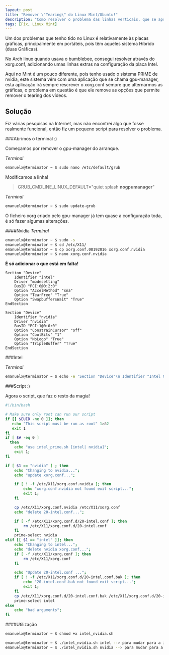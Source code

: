 ```yaml
---
layout: post
title: "Remover \"Tearing\" do Linux Mint/Ubuntu!"
description: "Como resolver o problema das linhas verticais, que se apresentam nos vídeos quando se usa gráficas intel."
tags: [Fix, Linux Mint]
---
```


Um dos problemas que tenho tido no Linux é relativamente às placas gráficas, principalmente em portáteis, pois têm aqueles sistema Híbrido (duas Gráficas).

No Arch linux quando usava o bumblebee, consegui resolver através do xorg.conf, adicionando umas linhas extras na configuração da placa Intel.

Aqui no Mint é um pouco diferente, pois tenho usado o sistema PRIME de nvidia, este sistema vêm com uma aplicação que se chama gpu-manager, esta aplicação irá sempre rescrever o xorg.conf sempre que alternarmos as gráficas, o problema em questão é que ele remove as opções que permite remover o tearing dos vídeos.

<div class="divider"></div>

## Solução

Fiz várias pesquisas na Internet, mas não encontrei algo que fosse realmente funcional, então fiz um pequeno script para resolver o problema.

###Abrimos o terminal :)

Começamos por remover o gpu-manager do arranque.

<i class="fa fa-terminal" aria-hidden="true">Terminal</i>

~~~ bash
emanuelx@terminator ~ $ sudo nano /etc/default/grub
~~~

Modificamos a linha!

>GRUB_CMDLINE_LINUX_DEFAULT="quiet splash **nogpumanager**"

<i class="fa fa-terminal" aria-hidden="true">Terminal</i>

~~~ bash
emanuelx@terminator ~ $ sudo update-grub
~~~

O ficheiro xorg criado pelo gpu-manager já tem quase a configuração toda, é só fazer algumas alterações.

####Nvidia
<i class="fa fa-terminal" aria-hidden="true">Terminal</i>

~~~bash
emanuelx@terminator ~ $ sudo -s
emanuelx@terminator ~ $ cd /etc/X11/
emanuelx@terminator ~ $ cp xorg.conf.08192016 xorg.conf.nvidia
emanuelx@terminator ~ $ nano xorg.conf.nvidia
~~~

**É só adicionar o que está em falta!**

~~~
Section "Device"
    Identifier "intel"
    Driver "modesetting"
    BusID "PCI:0@0:2:0"
    Option "AccelMethod" "sna"
    Option "TearFree" "True"
    Option "SwapbuffersWait" "True"
EndSection

Section "Device"
    Identifier "nvidia"
    Driver "nvidia"
    BusID "PCI:1@0:0:0"
    Option "ConstrainCursor" "off"
    Option "CoolBits" "1"
    Option "NoLogo" "True"
    Option "TripleBuffer" "True"
EndSection
~~~

###Intel

<i class="fa fa-terminal" aria-hidden="true">Terminal</i>

~~~ bash
emanuelx@terminator ~ $ echo -e 'Section "Device"\n Identifier "Intel Graphics"\n Driver "Intel"\n Option "AccelMethod" "sna"\n Option "TearFree" "true"\nEndSection' | sudo tee /etc/X11/xorg.conf.d/20-intel.conf.bak
~~~

###Script :)

Agora o script, que faz o resto da magia!


~~~bash
#!/bin/bash

# Make sure only root can run our script
if [[ $EUID -ne 0 ]]; then
   echo "This script must be run as root" 1>&2
   exit 1
fi
if [ $# -eq 0 ]
  then
  	echo "use intel_prime.sh [intel| nvidia]";
    exit 1;
fi

if [ $1 == "nvidia" ] ; then
	echo "Changing to nvidia...";
	echo "update xorg.conf...";

	if [ ! -f /etc/X11/xorg.conf.nvidia ]; then
    	echo "xorg.conf.nvidia not found exit script...";
    	exit 1;
	fi

	cp /etc/X11/xorg.conf.nvidia /etc/X11/xorg.conf
	echo "delete 20-intel.conf...";

	if [ -f /etc/X11/xorg.conf.d/20-intel.conf ]; then
    	rm /etc/X11/xorg.conf.d/20-intel.conf
	fi
	prime-select nvidia
elif [[ $1 == "intel" ]]; then
	echo "Changing to intel...";
	echo "delete nvidia xorg.conf...";
	if [ -f /etc/X11/xorg.conf ]; then
    	rm /etc/X11/xorg.conf
	fi

	echo "Update 20-intel.conf ...";
	if [ ! -f /etc/X11/xorg.conf.d/20-intel.conf.bak ]; then
    	echo "20-intel.conf.bak not found exit script...";
    	exit 1;
	fi
    cp /etc/X11/xorg.conf.d/20-intel.conf.bak /etc/X11/xorg.conf.d/20-intel.conf
    prime-select intel
else
	echo "bad arguments";
fi
~~~

<div class="divider"></div>

####Utilização

~~~bash
emanuelx@terminator ~ $ chmod +x intel_nvidia.sh

emanuelx@terminator ~ $ ./intel_nvidia.sh intel --> para mudar para a intel
emanuelx@terminator ~ $ ./intel_nvidia.sh nvidia --> para mudar para a nvidia
~~~